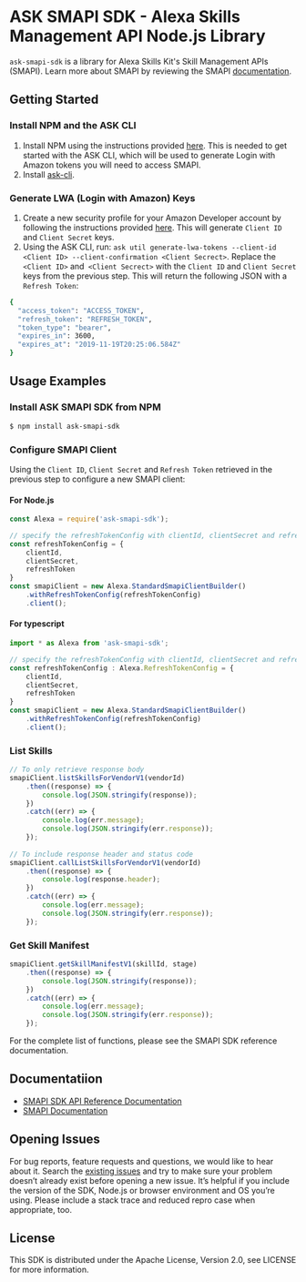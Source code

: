 # ASK SMAPI SDK - Alexa Skills Management API Node.js Library

`ask-smapi-sdk` is a library for Alexa Skills Kit's Skill Management APIs (SMAPI).
Learn more about SMAPI by reviewing the SMAPI [documentation](https://developer.amazon.com/docs/smapi/smapi-overview.html).

## Getting Started

### Install NPM and the ASK CLI

1. Install NPM using the instructions provided [here](https://www.npmjs.com/get-npm). This is needed to get started with the ASK CLI, which will be used to generate Login with Amazon tokens you will need to access SMAPI.
2. Install [ask-cli](https://www.npmjs.com/package/ask-cli).

### Generate LWA (Login with Amazon) Keys

1. Create a new security profile for your Amazon Developer account by following the instructions provided [here](https://developer.amazon.com/docs/smapi/ask-cli-command-reference.html#generate-lwa-tokens).
This will generate `Client ID` and `Client Secret` keys.
2. Using the ASK CLI, run: `ask util generate-lwa-tokens --client-id <Client ID> --client-confirmation <Client Secrect>`. Replace the `<Client ID>` and` <Client Secrect>` with the `Client ID` and `Client Secret` keys from the previous step. 
This will return the following JSON with a `Refresh Token`:



``` sh
{
  "access_token": "ACCESS_TOKEN",
  "refresh_token": "REFRESH_TOKEN",
  "token_type": "bearer",
  "expires_in": 3600,
  "expires_at": "2019-11-19T20:25:06.584Z"
}
```

## Usage Examples

### Install ASK SMAPI SDK from NPM

``` sh
$ npm install ask-smapi-sdk
```

### Configure SMAPI Client
Using the `Client ID`, `Client Secret` and `Refresh Token` retrieved in the previous step to configure a new SMAPI client:

#### For Node.js
```js
const Alexa = require('ask-smapi-sdk');

// specify the refreshTokenConfig with clientId, clientSecret and refreshToken generated in the previous step
const refreshTokenConfig = {
    clientId,
    clientSecret, 
    refreshToken
}
const smapiClient = new Alexa.StandardSmapiClientBuilder()
    .withRefreshTokenConfig(refreshTokenConfig)
    .client();
```

#### For typescript
```ts
import * as Alexa from 'ask-smapi-sdk';

// specify the refreshTokenConfig with clientId, clientSecret and refreshToken generated in the previous step
const refreshTokenConfig : Alexa.RefreshTokenConfig = {
    clientId,
    clientSecret, 
    refreshToken
}
const smapiClient = new Alexa.StandardSmapiClientBuilder()
    .withRefreshTokenConfig(refreshTokenConfig)
    .client();
```

### List Skills
``` js
// To only retrieve response body
smapiClient.listSkillsForVendorV1(vendorId)
    .then((response) => {
        console.log(JSON.stringify(response));
    })
    .catch((err) => {
        console.log(err.message);
        console.log(JSON.stringify(err.response));
    });
    
// To include response header and status code
smapiClient.callListSkillsForVendorV1(vendorId)
    .then((response) => {
        console.log(response.header);
    })
    .catch((err) => {
        console.log(err.message);
        console.log(JSON.stringify(err.response));
    });
```

### Get Skill Manifest

``` js
smapiClient.getSkillManifestV1(skillId, stage)
    .then((response) => {
        console.log(JSON.stringify(response));
    })
    .catch((err) => {
        console.log(err.message);
        console.log(JSON.stringify(err.response));
    });
```

For the complete list of functions, please see the SMAPI SDK reference documentation.

## Documentatiion

* [SMAPI SDK API Reference Documentation](https://ask-smapi-node-typedoc.s3.amazonaws.com/index.html)
* [SMAPI Documentation](https://developer.amazon.com/docs/smapi/smapi-overview.html)


## Opening Issues
For bug reports, feature requests and questions, we would like to hear about it. Search the [existing issues](https://github.com/alexa/alexa-skills-kit-sdk-for-nodejs/issues) and try to make sure your problem doesn’t already exist before opening a new issue. It’s helpful if you include the version of the SDK, Node.js or browser environment and OS you’re using. Please include a stack trace and reduced repro case when appropriate, too. 

## License
This SDK is distributed under the Apache License, Version 2.0, see LICENSE for more information.
